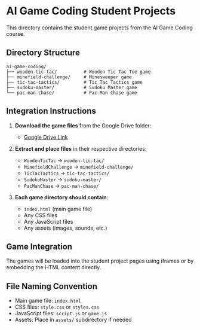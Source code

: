 # AI Game Coding Student Projects

This directory contains the student game projects from the AI Game Coding course.

## Directory Structure

```
ai-game-coding/
├── wooden-tic-tac/          # Wooden Tic Tac Toe game
├── minefield-challenge/     # Minesweeper game
├── tic-tac-tactics/         # Tic Tac Tactics game
├── sudoku-master/           # Sudoku Master game
└── pac-man-chase/           # Pac-Man Chase game
```

## Integration Instructions

1. **Download the game files** from the Google Drive folder:
   - [Google Drive Link](https://drive.google.com/drive/folders/1ioY52Uh4jUQQPciqh4qhaHv-owgWEU1d)

2. **Extract and place files** in their respective directories:
   - `WoodenTicTac` → `wooden-tic-tac/`
   - `MinefieldChallenge` → `minefield-challenge/`
   - `TicTacTactics` → `tic-tac-tactics/`
   - `SudokuMaster` → `sudoku-master/`
   - `PacManChase` → `pac-man-chase/`

3. **Each game directory should contain**:
   - `index.html` (main game file)
   - Any CSS files
   - Any JavaScript files
   - Any assets (images, sounds, etc.)

## Game Integration

The games will be loaded into the student project pages using iframes or by embedding the HTML content directly.

## File Naming Convention

- Main game file: `index.html`
- CSS files: `style.css` or `styles.css`
- JavaScript files: `script.js` or `game.js`
- Assets: Place in `assets/` subdirectory if needed 